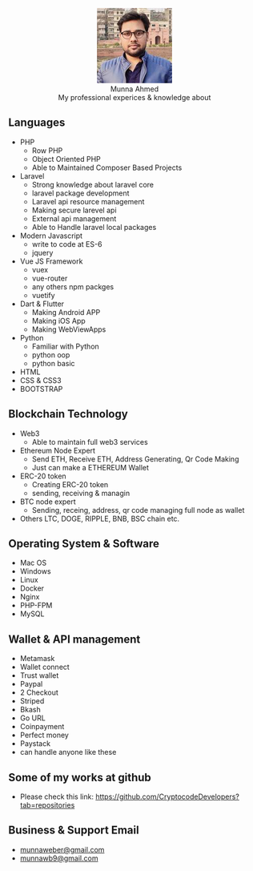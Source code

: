 <p align="center">
  <img src="https://raw.githubusercontent.com/dev-munna/cv/main/icon.jpeg"/>
  <br/>
  Munna Ahmed
  <br/>
   My professional experices & knowledge about
</p>


## Languages

- PHP
  - Row PHP
  - Object Oriented PHP
  - Able to Maintained Composer Based Projects
- Laravel
  - Strong knowledge about laravel core
  - laravel package development
  - Laravel api resource management
  - Making secure larevel api
  - External api management
  - Able to Handle laravel local packages
- Modern Javascript
  - write to code at ES-6 
  - jquery
- Vue JS Framework
  - vuex
  - vue-router
  - any others npm packges
  - vuetify
- Dart & Flutter
  - Making Android APP
  - Making iOS App
  - Making WebViewApps
- Python
  - Familiar with Python
  - python oop
  - python basic
- HTML
- CSS & CSS3
- BOOTSTRAP


## Blockchain Technology
- Web3
  - Able to maintain full web3 services
- Ethereum Node Expert
  - Send ETH, Receive ETH, Address Generating, Qr Code Making
  - Just can make a ETHEREUM Wallet
- ERC-20 token
  - Creating ERC-20 token
  - sending, receiving & managin
- BTC node expert
  - Sending, receing, address, qr code managing full node as wallet
- Others LTC, DOGE, RIPPLE, BNB, BSC chain etc.

## Operating System & Software 
- Mac OS
- Windows
- Linux
- Docker
- Nginx
- PHP-FPM
- MySQL

## Wallet & API management
- Metamask
- Wallet connect
- Trust wallet
- Paypal 
- 2 Checkout
- Striped
- Bkash
- Go URL
- Coinpayment
- Perfect money
- Paystack
- can handle anyone like these

## Some of my works at github
- Please check this link: https://github.com/CryptocodeDevelopers?tab=repositories

## Business & Support Email
- munnaweber@gmail.com
- munnawb9@gmail.com
